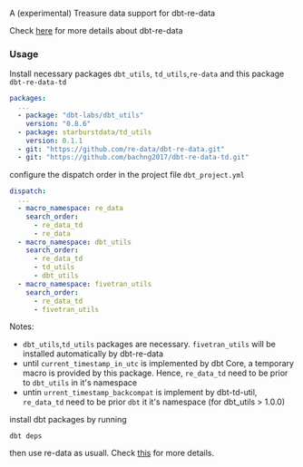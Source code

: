 A (experimental) Treasure data support for dbt-re-data

Check [here](https://github.com/re-data/dbt-re-data) for more details about dbt-re-data

### Usage
Install necessary packages `dbt_utils`, `td_utils`,`re-data` and this package `dbt-re-data-td`

```packages.yml
packages:
  ...
  - package: "dbt-labs/dbt_utils"
    version: "0.8.6"
  - package: starburstdata/td_utils
    version: 0.1.1
  - git: "https://github.com/re-data/dbt-re-data.git"
  - git: "https://github.com/bachng2017/dbt-re-data-td.git"
```

configure the dispatch order in the project file `dbt_project.yml`
```dbt_project.yml
dispatch:
  ...
  - macro_namespace: re_data
    search_order:
      - re_data_td
      - re_data
  - macro_namespace: dbt_utils
    search_order:
      - re_data_td
      - td_utils
      - dbt_utils
  - macro_namespace: fivetran_utils
    search_order:
      - re_data_td
      - fivetran_utils
```

Notes: 
  - `dbt_utils`,`td_utils` packages are necessary. `fivetran_utils` will be installed automatically by dbt-re-data
  - until `current_timestamp_in_utc` is implemented by dbt Core, a temporary macro is provided by this package. Hence, `re_data_td` need to be prior to `dbt_utils` in it's namespace
  - untin `urrent_timestamp_backcompat` is implement by dbt-td-util, `re_data_td` need to be prior `dbt` it it's namespace (for dbt_utils > 1.0.0)



install dbt packages by running
```
dbt deps
```

then use re-data as usuall. Check [this](https://docs.getre.io/latest/docs/getting_started/installation/for_dbt_users) for more details.

